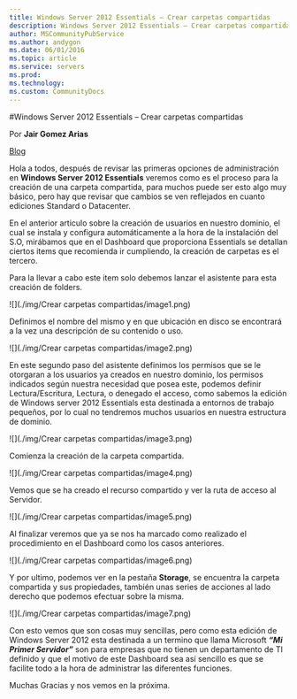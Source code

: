 ```yaml
---
title: Windows Server 2012 Essentials – Crear carpetas compartidas
description: Windows Server 2012 Essentials – Crear carpetas compartidas
author: MSCommunityPubService
ms.author: andygon
ms.date: 06/01/2016
ms.topic: article
ms.service: servers
ms.prod: 
ms.technology:
ms.custom: CommunityDocs
---
```


#Windows Server 2012 Essentials – Crear carpetas compartidas


Por **Jair Gomez Arias**

[Blog](http://blogs.itpro.es/jairgomez/)
  





Hola a todos, después de revisar las primeras opciones de administración
en **Windows Server 2012 Essentials** veremos como es el proceso para la
creación de una carpeta compartida, para muchos puede ser esto algo muy
básico, pero hay que revisar que cambios se ven reflejados en cuanto
ediciones Standard o Datacenter.

En el anterior articulo sobre la creación de usuarios en nuestro
dominio, el cual se instala y configura automáticamente a la hora de la
instalación del S.O, mirábamos que en el Dashboard que proporciona
Essentials se detallan ciertos items que recomienda ir cumpliendo, la
creación de carpetas es el tercero.

Para la llevar a cabo este item solo debemos lanzar el asistente para
esta creación de folders.

![](./img/Crear carpetas compartidas/image1.png)


Definimos el nombre del mismo y en que ubicación en disco se encontrará
a la vez una descripción de su contenido o uso.

![](./img/Crear carpetas compartidas/image2.png)
    

En este segundo paso del asistente definimos los permisos que se le
otorgaran a los usuarios ya creados en nuestro dominio, los permisos
indicados según nuestra necesidad que posea este, podemos definir
Lectura/Escritura, Lectura, o denegado el acceso, como sabemos la
edición de Windows server 2012 Essentials esta destinada a entornos de
trabajo pequeños, por lo cual no tendremos muchos usuarios en nuestra
estructura de dominio.

![](./img/Crear carpetas compartidas/image3.png)
    

Comienza la creación de la carpeta compartida.

![](./img/Crear carpetas compartidas/image4.png)
    

Vemos que se ha creado el recurso compartido y ver la ruta de acceso al
Servidor.

![](./img/Crear carpetas compartidas/image5.png)
    

Al finalizar veremos que ya se nos ha marcado como realizado el
procedimiento en el Dashboard como los casos anteriores.

![](./img/Crear carpetas compartidas/image6.png)

Y por ultimo, podemos ver en la pestaña **Storage**, se encuentra la
carpeta compartida y sus propiedades, también unas series de acciones al
lado derecho que podemos efectuar sobre la misma.

![](./img/Crear carpetas compartidas/image7.png)

Con esto vemos que son cosas muy sencillas, pero como esta edición de
Windows Server 2012 esta destinada a un termino que llama Microsoft
***“Mi Primer Servidor”*** son para empresas que no tienen un
departamento de TI definido y que el motivo de este Dashboard sea así
sencillo es que se facilite todo a la hora de administrar las diferentes
funciones.

Muchas Gracias y nos vemos en la próxima.




